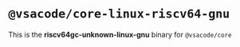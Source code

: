 # `@vsacode/core-linux-riscv64-gnu`

This is the **riscv64gc-unknown-linux-gnu** binary for `@vsacode/core`
